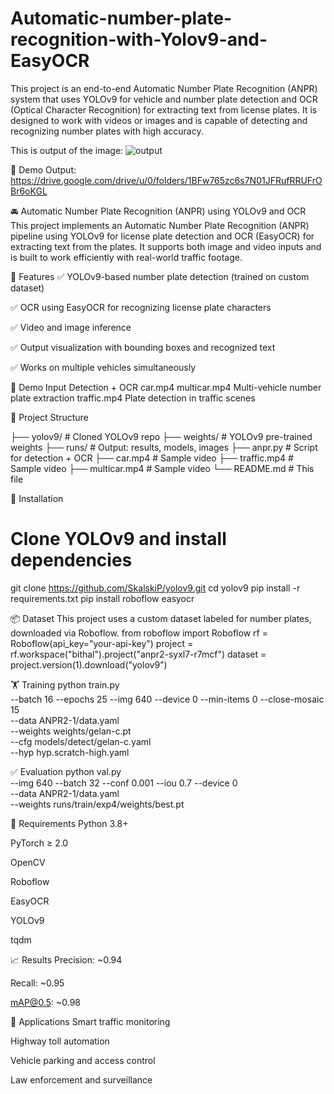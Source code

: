 # Automatic-number-plate-recognition-with-Yolov9-and-EasyOCR
This project is an end-to-end Automatic Number Plate Recognition (ANPR) system that uses YOLOv9 for vehicle and number plate detection and OCR (Optical Character Recognition) for extracting text from license plates. It is designed to work with videos or images and is capable of detecting and recognizing number plates with high accuracy.

This is output of the image:
![output](https://github.com/user-attachments/assets/2676d144-6337-4a65-8888-deceb588297b)



🎥 Demo Output:
https://drive.google.com/drive/u/0/folders/1BFw765zc6s7N01JFRufRRUFrOBr6oKGL







🚘 Automatic Number Plate Recognition (ANPR) using YOLOv9 and OCR
This project implements an Automatic Number Plate Recognition (ANPR) pipeline using YOLOv9 for license plate detection and OCR (EasyOCR) for extracting text from the plates. It supports both image and video inputs and is built to work efficiently with real-world traffic footage.

🔧 Features
✅ YOLOv9-based number plate detection (trained on custom dataset)

✅ OCR using EasyOCR for recognizing license plate characters

✅ Video and image inference

✅ Output visualization with bounding boxes and recognized text

✅ Works on multiple vehicles simultaneously

🧪 Demo
Input	Detection + OCR
car.mp4	
multicar.mp4	Multi-vehicle number plate extraction
traffic.mp4	Plate detection in traffic scenes

📁 Project Structure

├── yolov9/                 # Cloned YOLOv9 repo
├── weights/               # YOLOv9 pre-trained weights
├── runs/                  # Output: results, models, images
├── anpr.py                # Script for detection + OCR
├── car.mp4                # Sample video
├── traffic.mp4            # Sample video
├── multicar.mp4           # Sample video
└── README.md              # This file


🚀 Installation
# Clone YOLOv9 and install dependencies
git clone https://github.com/SkalskiP/yolov9.git
cd yolov9
pip install -r requirements.txt
pip install roboflow easyocr

📦 Dataset
This project uses a custom dataset labeled for number plates, downloaded via Roboflow.
from roboflow import Roboflow
rf = Roboflow(api_key="your-api-key")
project = rf.workspace("bithal").project("anpr2-syxl7-r7mcf")
dataset = project.version(1).download("yolov9")


🏋️ Training
python train.py \
--batch 16 --epochs 25 --img 640 --device 0 --min-items 0 --close-mosaic 15 \
--data ANPR2-1/data.yaml \
--weights weights/gelan-c.pt \
--cfg models/detect/gelan-c.yaml \
--hyp hyp.scratch-high.yaml

✅ Evaluation
python val.py \
--img 640 --batch 32 --conf 0.001 --iou 0.7 --device 0 \
--data ANPR2-1/data.yaml \
--weights runs/train/exp4/weights/best.pt


📌 Requirements
Python 3.8+

PyTorch ≥ 2.0

OpenCV

Roboflow

EasyOCR

YOLOv9

tqdm

📈 Results
Precision: ~0.94

Recall: ~0.95

mAP@0.5: ~0.98

🤖 Applications
Smart traffic monitoring

Highway toll automation

Vehicle parking and access control

Law enforcement and surveillance
